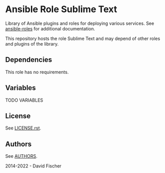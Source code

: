 # Ansible Role Sublime Text

Library of Ansible plugins and roles for deploying various services.
See [ansible-roles](https://github.com/davidfischer-ch/ansible-roles) for additional documentation.

This repository hosts the role Sublime Text and may depend of other roles and plugins of the library.

## Dependencies

This role has no requirements.

## Variables

TODO VARIABLES

## License

See [LICENSE.rst](LICENSE.rst).

## Authors

See [AUTHORS](AUTHORS).

2014-2022 - David Fischer
